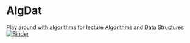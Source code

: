 # AlgDat
Play around with algorithms for lecture Algorithms and Data Structures
[![Binder](https://mybinder.org/badge_logo.svg)](https://mybinder.org/v2/gh/JensLiebehenschel/AlgDat/HEAD)
